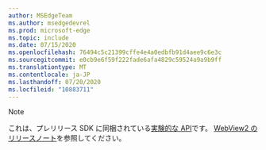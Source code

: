 ```yaml
---
author: MSEdgeTeam
ms.author: msedgedevrel
ms.prod: microsoft-edge
ms.topic: include
ms.date: 07/15/2020
ms.openlocfilehash: 76494c5c21399cffe4e4a0edbfb91d4aee9c6e3c
ms.sourcegitcommit: e0cb9e6f59f222fade6afa4829c59524a9a9b9ff
ms.translationtype: MT
ms.contentlocale: ja-JP
ms.lasthandoff: 07/20/2020
ms.locfileid: "10883711"
---
```

> [!NOTE]
> これは、プレリリース SDK に同梱されている[実験的な API][ExperimentalAPIs]です。 [WebView2 のリリースノート][WebView2ReleaseNotes]を参照してください。

<!-- image links -->  

<!-- links -->  

[WebView2ReleaseNotes]: /microsoft-edge/webview2/releasenotes "WebView2 のリリースノート"
[ExperimentalAPIs]: /microsoft-edge/webview2/concepts/versioning#experimental-apis "実験的な Api"
